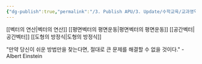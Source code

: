 ```yaml
---
{"dg-publish":true,"permalink":"/3. Publish APU/3. Update/수학교육/교과영역/수학영역/벡터/","noteIcon":"","created":"","updated":""}
---
```


[[벡터의 연산\|벡터의 연산]] 
[[평면벡터의 평면운동\|평면벡터의 평면운동]] 
[[공간벡터\|공간벡터]]
[[도형의 방정식\|도형의 방정식]]

 
 "만약 당신이 쉬운 방법만을 찾는다면, 절대로 큰 문제를 해결할 수 없을 것이다." - Albert Einstein